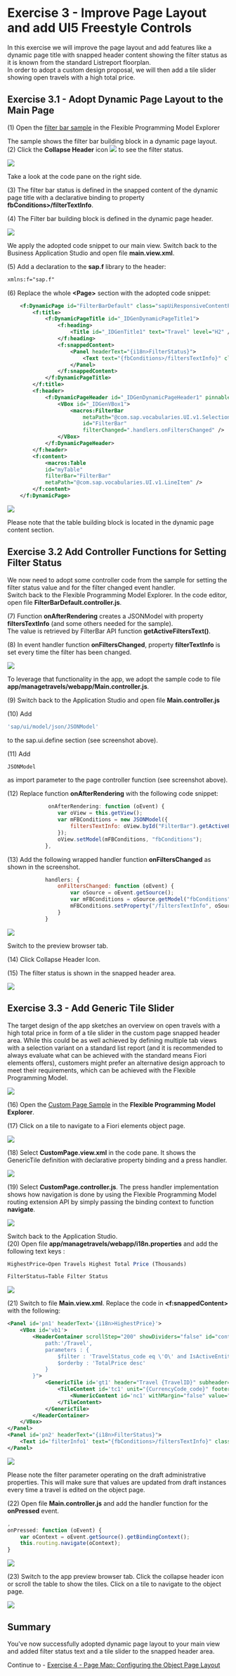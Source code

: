 # Exercise 3 - Improve Page Layout and add UI5 Freestyle Controls

In this exercise we will improve the page layout and add features like a dynamic page title with snapped header content showing the filter status as it is known from the standard Listreport floorplan.\
In order to adopt a custom design proposal, we will then add a tile slider showing open travels with a high total price.
## Exercise 3.1 - Adopt Dynamic Page Layout to the Main Page

(1) Open the [filter bar sample](https://ui5.sap.com/test-resources/sap/fe/core/fpmExplorer/index.html#/buildingBlocks/filterBar/filterBarDefault) in the Flexible Programming Model Explorer

The sample shows the filter bar building block in a dynamic page layout.\
(2) Click the **Collapse Header** icon ![](./images/image3.png) to see the filter status.

![](./images/image1.png)

Take a look at the code pane on the right side.

(3) The filter bar status is defined in the snapped content of the dynamic page title with a declarative binding to property **fbConditions>/filterTextInfo**.

(4) The Filter bar building block is defined in the dynamic page header.

![](./images/image4.png)

We apply the adopted code snippet to our main view.
Switch back to the Business Application Studio and open file **main.view.xml**.

(5) Add a declaration to the **sap.f** library to the header:
```xml
xmlns:f="sap.f"
```

(6) Replace the whole **\<Page\>** section with the adopted code snippet:

```xml
    <f:DynamicPage id="FilterBarDefault" class="sapUiResponsiveContentPadding">
        <f:title>
            <f:DynamicPageTitle id="_IDGenDynamicPageTitle1">
                <f:heading>
                    <Title id="_IDGenTitle1" text="Travel" level="H2" />
                </f:heading>
                <f:snappedContent>
                    <Panel headerText="{i18n>FilterStatus}">
                        <Text text="{fbConditions>/filtersTextInfo}" class="sapUiTinyMargin" />
                    </Panel>
                </f:snappedContent>
            </f:DynamicPageTitle>
        </f:title>
        <f:header>
            <f:DynamicPageHeader id="_IDGenDynamicPageHeader1" pinnable="true">
                <VBox id="_IDGenVBox1">
                    <macros:FilterBar 
                        metaPath="@com.sap.vocabularies.UI.v1.SelectionFields" 
                        id="FilterBar" 
                        filterChanged=".handlers.onFiltersChanged" />
                </VBox>
            </f:DynamicPageHeader>
        </f:header>
        <f:content>
            <macros:Table 
            id="myTable" 
            filterBar="FilterBar" 
            metaPath="@com.sap.vocabularies.UI.v1.LineItem" />
        </f:content>
    </f:DynamicPage>
```

![](./images/image6.png)

Please note that the table building block is located in the dynamic page content section.

## Exercise 3.2 Add Controller Functions for Setting Filter Status

We now need to adopt some controller code from the sample for setting the filter status value and for the filter changed event handler.\
Switch back to the Flexible Programming Model Explorer. In the code editor, open file **FilterBarDefault.controller.js**.

(7) Function **onAfterRendering** creates a JSONModel with property **filtersTextInfo** (and some others needed for the sample).\
The value is retrieved by FilterBar API function **getActiveFiltersText()**.

(8) In event handler function **onFiltersChanged**, property **filterTextInfo** is set every time the filter has been changed.

![](./images/image8.png)

To leverage that functionality in the app, we adopt the sample code to file **app/managetravels/webapp/Main.controller.js**.

(9) Switch back to the Application Studio and open file **Main.controller.js**

(10) Add 
```js 
'sap/ui/model/json/JSONModel'
``` 
to the sap.ui.define section (see screenshot above).

(11) Add 
```js
JSONModel
``` 
as import parameter to the page controller function (see screenshot above).

(12) Replace function **onAfterRendering** with the following code snippet:
```js
             onAfterRendering: function (oEvent) {
				var oView = this.getView();
				var mFBConditions = new JSONModel({
					filtersTextInfo: oView.byId("FilterBar").getActiveFiltersText()
				});
				oView.setModel(mFBConditions, "fbConditions");
			},
```
(13) Add the following wrapped handler function **onFiltersChanged** as shown in the screenshot.
```js
            handlers: {
				onFiltersChanged: function (oEvent) {
					var oSource = oEvent.getSource();
					var mFBConditions = oSource.getModel("fbConditions");
					mFBConditions.setProperty("/filtersTextInfo", oSource.getActiveFiltersText());
				}             
			}
```
![](./images/image9.png)

Switch to the preview browser tab.

(14) Click Collapse Header Icon.

(15) The filter status is shown in the snapped header area.

![](./images/image10a.png)

## Exercise 3.3 - Add Generic Tile Slider

The target design of the app sketches an overview on open travels with a high total price in form of a tile slider in the custom page snapped header area. While this could be as well achieved by defining multiple tab views with a selection variant on a standard list report (and it is recommended to always evaluate what can be achieved with the standard means Fiori elements offers), customers might prefer an alternative design approach to meet their requirements, which can be achieved with the Flexible Programming Model.

![](./images/sketchdetail.png)

(16) Open the [Custom Page Sample](https://ui5.sap.com/test-resources/sap/fe/core/fpmExplorer/index.html#/customElements/customElementsOverview/customPageContent) in the **Flexible Programming Model Explorer**.

(17) Click on a tile to navigate to a Fiori elements object page.

![](./images/image10b.png)

(18) Select **CustomPage.view.xml** in the code pane. It shows the GenericTile definition with declarative property binding and a press handler.

![](./images/image12.png)

(19) Select **CustomPage.controller.js**. The press handler implementation shows how navigation is done by using the Flexible Programming Model routing extension API by simply passing the binding context to function **navigate**.

![](./images/image14.png)

Switch back to the Application Studio.\
(20) Open file **app/managetravels/webapp/i18n.properties** and add the following text keys :

```js
HighestPrice=Open Travels Highest Total Price (Thousands)

FilterStatus=Table Filter Status
```

![](./images/image16.png)

(21) Switch to file **Main.view.xml**. Replace the code in **\<f:snappedContent\>** with the following:

```xml
<Panel id='pn1' headerText='{i18n>HighestPrice}'>
    <VBox id='vb1'>
        <HeaderContainer scrollStep="200" showDividers="false" id="container1" content="{
            path:'/Travel', 
            parameters : {
                $filter : 'TravelStatus_code eq \'O\' and IsActiveEntity eq false or SiblingEntity/IsActiveEntity eq null',
                $orderby : 'TotalPrice desc'
            }
        }">
            <GenericTile id='gt1' header="Travel {TravelID}" subheader="{Description}" press=".handlers.onPressed" class="sapUiTinyMarginTop tileLayout">
                <TileContent id='tc1' unit="{CurrencyCode_code}" footer="{to_Customer/LastName}">
                    <NumericContent id='nc1' withMargin="false" value="{TotalPrice}" valueColor="Good" scale="k" />
                </TileContent>
            </GenericTile>
        </HeaderContainer>
    </VBox>
</Panel>
<Panel id='pn2' headerText="{i18n>FilterStatus}">
    <Text id='filterInfo1' text="{fbConditions>/filtersTextInfo}" class="sapUiTinyMargin" />
</Panel>
```

![](./images/image18.png)

Please note the filter parameter operating on the draft administrative properties. This will make sure that values are updated from draft instances every time a travel is edited on the object page.

(22) Open file **Main.controller.js** and add the handler function for the **onPressed** event.

```js
,
onPressed: function (oEvent) {
    var oContext = oEvent.getSource().getBindingContext();
    this.routing.navigate(oContext);
}
```

![](./images/image19.png)

(23) Switch to the app preview browser tab. Click the collapse header icon or scroll the table to show the tiles. Click on a tile to navigate to the object page.

![](./images/image20.png)

## Summary

You've now successfully adopted dynamic page layout to your main view and added filter status text and a tile slider to the snapped header area.

Continue to - [Exercise 4 - Page Map: Configuring the Object Page Layout](../ex4/README.md)